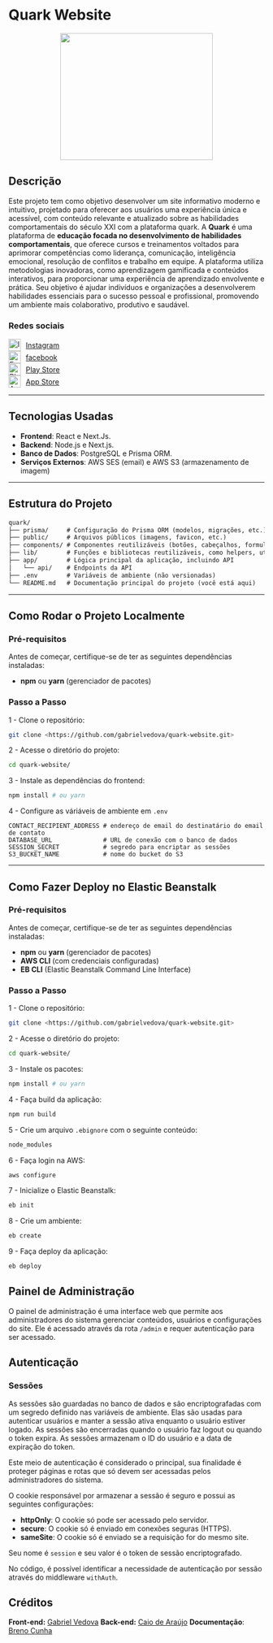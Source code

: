 # Quark Website

<div style="display: flex; justify-content: center">
<img src="https://th.bing.com/th/id/OIP.nX3dNvxHPZFMwSWmjIKMdAHaHa?rs=1&pid=ImgDetMain" width="300" height="250">
</div>

## Descrição

Este projeto tem como objetivo desenvolver um site informativo moderno e intuitivo, projetado para oferecer aos usuários uma experiência única e acessível, com conteúdo relevante e atualizado sobre as habilidades comportamentais do século XXI com a plataforma quark. A **Quark** é uma plataforma de **educação focada no desenvolvimento de habilidades comportamentais**, que oferece cursos e treinamentos voltados para aprimorar competências como liderança, comunicação, inteligência emocional, resolução de conflitos e trabalho em equipe. A plataforma utiliza metodologias inovadoras, como aprendizagem gamificada e conteúdos interativos, para proporcionar uma experiência de aprendizado envolvente e prática. Seu objetivo é ajudar indivíduos e organizações a desenvolverem habilidades essenciais para o sucesso pessoal e profissional, promovendo um ambiente mais colaborativo, produtivo e saudável.

### Redes sociais

<div style="display: flex; align-items: center;">
  <img src="https://upload.wikimedia.org/wikipedia/commons/a/a5/Instagram_icon.png" alt="Instagram" style="margin-right: 10px; width: 24px; height: 24px;">
  <a href="https://instagram.com/edu.quark">Instagram</a>

</div>
<div style="display: flex; align-items: center;">
  <img src="https://upload.wikimedia.org/wikipedia/commons/5/51/Facebook_f_logo_%282019%29.svg" alt="Facebook" style="margin-right: 10px; width: 24px; height: 24px;">
  <a href="https://facebook.com/edu.quarkk">facebook</a>
</div>

<div style="display: flex; align-items: center;">
  <img src="https://img.icons8.com/fluency/100/google-play-store-new.png" alt="Play Store" style="margin-right: 10px; width: 24px; height: 24px;">
  <a href="https://play.google.com/store/apps/details?id=br.com.eduquark">Play Store</a>
</div>

<div style="display: flex; align-items: center;">
  <img src="https://img.icons8.com/ios-filled/24/apple-app-store--v2.png" alt="App Store" style="margin-right: 10px; width: 24px; height: 24px;">
  <a href="https://apps.apple.com/br/app/quark/id1610958564">App Store</a>
</div>

---

## Tecnologias Usadas

- **Frontend**: React e Next.Js.
- **Backend**: Node.js e Next.js.
- **Banco de Dados**: PostgreSQL e Prisma ORM.
- **Serviços Externos**: AWS SES (email) e AWS S3 (armazenamento de imagem)

---

## Estrutura do Projeto

```txt
quark/
├── prisma/     # Configuração do Prisma ORM (modelos, migrações, etc.)
├── public/     # Arquivos públicos (imagens, favicon, etc.)
├── components/ # Componentes reutilizáveis (botões, cabeçalhos, formulários, etc.)
├── lib/        # Funções e bibliotecas reutilizáveis, como helpers, utilitários
├── app/        # Lógica principal da aplicação, incluindo API
│   └── api/    # Endpoints da API
├── .env        # Variáveis de ambiente (não versionadas)
└── README.md   # Documentação principal do projeto (você está aqui)
```

---

## Como Rodar o Projeto Localmente

### Pré-requisitos

Antes de começar, certifique-se de ter as seguintes dependências instaladas:

- **npm** ou **yarn** (gerenciador de pacotes)

### Passo a Passo

1 - Clone o repositório:

```bash
git clone <https://github.com/gabrielvedova/quark-website.git>
```

2 - Acesse o diretório do projeto:

```bash
cd quark-website/
```

3 - Instale as dependências do frontend:

```bash
npm install # ou yarn
```

4 - Configure as váriáveis de ambiente em `.env`

```env
CONTACT_RECIPIENT_ADDRESS # endereço de email do destinatário do email de contato
DATABASE_URL              # URL de conexão com o banco de dados
SESSION_SECRET            # segredo para encriptar as sessões
S3_BUCKET_NAME            # nome do bucket do S3
```

---

## Como Fazer Deploy no Elastic Beanstalk

### Pré-requisitos

Antes de começar, certifique-se de ter as seguintes dependências instaladas:

- **npm** ou **yarn** (gerenciador de pacotes)
- **AWS CLI** (com credenciais configuradas)
- **EB CLI** (Elastic Beanstalk Command Line Interface)

### Passo a Passo

1 - Clone o repositório:

```bash
git clone <https://github.com/gabrielvedova/quark-website.git>
```

2 - Acesse o diretório do projeto: 

```bash
cd quark-website/
```

3 - Instale os pacotes:

```bash
npm install # ou yarn
```

4 - Faça build da aplicação:

```bash
npm run build
```

5 - Crie um arquivo `.ebignore` com o seguinte conteúdo:

```txt
node_modules
```

6 - Faça login na AWS:

```bash
aws configure
```

7 - Inicialize o Elastic Beanstalk:

```bash
eb init
```

8 - Crie um ambiente:

```bash
eb create
```

9 - Faça deploy da aplicação:

```bash
eb deploy
```

## Painel de Administração

O painel de administração é uma interface web que permite aos administradores do sistema gerenciar conteúdos, usuários e configurações do site. Ele é acessado através da rota `/admin` e requer autenticação para ser acessado.

## Autenticação

### Sessões

As sessões são guardadas no banco de dados e são encriptografadas com um segredo definido nas variáveis de ambiente. Elas são usadas para autenticar usuários e manter a sessão ativa enquanto o usuário estiver logado. As sessões são encerradas quando o usuário faz logout ou quando o token expira. As sessões armazenam o ID do usuário e a data de expiração do token.

Este meio de autenticação é considerado o principal, sua finalidade é proteger páginas e rotas que só devem ser acessadas pelos administradores do sistema.

O cookie responsável por armazenar a sessão é seguro e possui as seguintes configurações:

- **httpOnly**: O cookie só pode ser acessado pelo servidor.
- **secure**: O cookie só é enviado em conexões seguras (HTTPS).
- **sameSite**: O cookie só é enviado se a requisição for do mesmo site.

Seu nome é `session` e seu valor é o token de sessão encriptografado.

No código, é possível identificar a necessidade de autenticação por sessão através do middleware `withAuth`.

## Créditos

**Front-end:** [Gabriel Vedova](https://linkedin.com/in/gabrielvedova)
**Back-end:** [Caio de Araújo](https://linkedin.com/in/caiotdearaujo)
**Documentação**: [Breno Cunha](https://www.linkedin.com/in/breno-cunha-2a49a9302?utm_source=share&utm_campaign=share_via&utm_content=profile&utm_medium=android_app)
